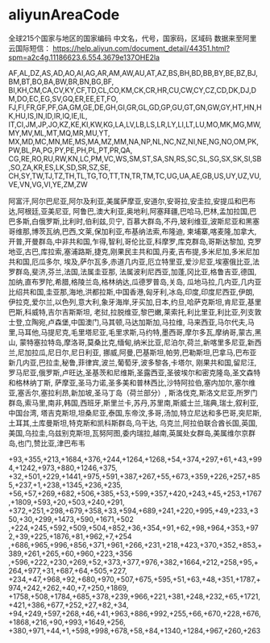 # aliyunAreaCode

全球215个国家与地区的国家编码 中文名，代号，国家码，区域码
数据来至阿里云国际短信：
 https://help.aliyun.com/document_detail/44351.html?spm=a2c4g.11186623.6.554.3679e137OHE2la

 AF,AL,DZ,AS,AD,AO,AI,AG,AR,AM,AW,AU,AT,AZ,BS,BH,BD,BB,BY,BE,BZ,BJ,BM,BT,BO,BA,BW,BR,BN,BG,BF,
 BI,KH,CM,CA,CV,KY,CF,TD,CL,CO,KM,CK,CR,HR,CU,CW,CY,CZ,CD,DK,DJ,DM,DO,EC,EG,SV,GQ,ER,EE,ET,FO,
 FJ,FI,FR,GF,PF,GA,GM,GE,DE,GH,GI,GR,GL,GD,GP,GU,GT,GN,GW,GY,HT,HN,HK,HU,IS,IN,ID,IR,IQ,IE,IL,
 IT,CI,JM,JP,JO,KZ,KE,KI,KW,KG,LA,LV,LB,LS,LR,LY,LI,LT,LU,MO,MK,MG,MW,MY,MV,ML,MT,MQ,MR,MU,YT,
 MX,MD,MC,MN,ME,MS,MA,MZ,MM,NA,NP,NL,NC,NZ,NI,NE,NG,NO,OM,PK,PW,BL,PA,PG,PY,PE,PH,PL,PT,PR,QA,
 CG,RE,RO,RU,RW,KN,LC,PM,VC,WS,SM,ST,SA,SN,RS,SC,SL,SG,SX,SK,SI,SB,SO,ZA,KR,ES,LK,SD,SR,SZ,SE,
 CH,SY,TW,TJ,TZ,TH,TL,TG,TO,TT,TN,TR,TM,TC,UG,UA,AE,GB,US,UY,UZ,VU,VE,VN,VG,VI,YE,ZM,ZW
 
 
 阿富汗,阿尔巴尼亚,阿尔及利亚,美属萨摩亚,安道尔,安哥拉,安圭拉,安提瓜和巴布达,阿根廷,亚美尼亚,
 阿鲁巴,澳大利亚,奥地利,阿塞拜疆,巴哈马,巴林,孟加拉国,巴巴多斯,白俄罗斯,比利时,伯利兹,贝宁,
 百慕大群岛,不丹,玻利维亚,波斯尼亚和黑塞哥维那,博茨瓦纳,巴西,文莱,保加利亚,布基纳法索,布隆迪,
 柬埔寨,喀麦隆,加拿大,开普,开曼群岛,中非共和国,乍得,智利,哥伦比亚,科摩罗,库克群岛,哥斯达黎加,
 克罗地亚,古巴,库拉索,塞浦路斯,捷克,刚果民主共和国,丹麦,吉布提,多米尼加,多米尼加共和国,厄瓜多尔,
 埃及,萨尔瓦多,赤道几内亚,厄立特里亚,爱沙尼亚,埃塞俄比亚,法罗群岛,斐济,芬兰,法国,法属圭亚那,
 法属波利尼西亚,加蓬,冈比亚,格鲁吉亚,德国,加纳,直布罗陀,希腊,格陵兰岛,格林纳达,瓜德罗普岛,关岛,
 瓜地马拉,几内亚,几内亚比绍共和国,圭亚那,海地,洪都拉斯,中国香港,匈牙利,冰岛,印度,印度尼西亚,伊朗,
 伊拉克,爱尔兰,以色列,意大利,象牙海岸,牙买加,日本,约旦,哈萨克斯坦,肯尼亚,基里巴斯,科威特,吉尔吉斯斯坦,
 老挝,拉脱维亚,黎巴嫩,莱索托,利比里亚,利比亚,列支敦士登,立陶宛,卢森堡,中国澳门,马其顿,马达加斯加,马拉维,
 马来西亚,马尔代夫,马里,马耳他,马提尼克,毛里塔尼亚,毛里求斯,马约特,墨西哥,摩尔多瓦,摩纳哥,蒙古,黑山,
 蒙特塞拉特岛,摩洛哥,莫桑比克,缅甸,纳米比亚,尼泊尔,荷兰,新喀里多尼亚,新西兰,尼加拉瓜,尼日尔,尼日利亚,
 挪威,阿曼,巴基斯坦,帕劳,巴勒斯坦,巴拿马,巴布亚新几内亚,巴拉圭,秘鲁,菲律宾,波兰,葡萄牙,波多黎各,卡塔尔,
 刚果共和国,留尼汪,罗马尼亚,俄罗斯,卢旺达,圣基茨和尼维斯,圣露西亚,圣彼埃尔和密克隆岛,圣文森特和格林纳丁斯,
 萨摩亚,圣马力诺,圣多美和普林西比,沙特阿拉伯,塞内加尔,塞尔维亚,塞舌尔,塞拉利昂,新加坡,圣马丁岛（荷兰部分）,
 斯洛伐克,斯洛文尼亚,所罗门群岛,索马里,南非,韩国,西班牙,斯里兰卡,苏丹,苏里南,斯威士兰,瑞典,瑞士,叙利亚,中国台湾,
 塔吉克斯坦,坦桑尼亚,泰国,东帝汶,多哥,汤加,特立尼达和多巴哥,突尼斯,土耳其,土库曼斯坦,特克斯和凯科斯群岛,乌干达,
 乌克兰,阿拉伯联合酋长国,英国,美国,乌拉圭,乌兹别克斯坦,瓦努阿图,委内瑞拉,越南,英属处女群岛,美属维尔京群岛,也门,赞比亚,津巴布韦
 
 +93,+355,+213,+1684,+376,+244,+1264,+1268,+54,+374,+297,+61,+43,+994,+1242,+973,+880,+1246,+375,
 +32,+501,+229,+1441,+975,+591,+387,+267,+55,+673,+359,+226,+257,+855,+237,+1,+238,+1345,+236,+235,
 +56,+57,+269,+682,+506,+385,+53,+599,+357,+420,+243,+45,+253,+1767,+1809,+593,+20,+503,+240,+291,
 +372,+251,+298,+679,+358,+33,+594,+689,+241,+220,+995,+49,+233,+350,+30,+299,+1473,+590,+1671,+502
 ,+224,+245,+592,+509,+504,+852,+36,+354,+91,+62,+98,+964,+353,+972,+39,+225,+1876,+81,+962,+7,+254
 ,+686,+965,+996,+856,+371,+961,+266,+231,+218,+423,+370,+352,+853,+389,+261,+265,+60,+960,+223,+356
 ,+596,+222,+230,+269,+52,+373,+377,+976,+382,+1664,+212,+258,+95,+264,+977,+31,+687,+64,+505,+227,
 +234,+47,+968,+92,+680,+970,+507,+675,+595,+51,+63,+48,+351,+1787,+974,+242,+262,+40,+7,+250,+1869,
 +1758,+508,+1784,+685,+378,+239,+966,+221,+381,+248,+232,+65,+1721,+421,+386,+677,+252,+27,+82,+34,
 +94,+249,+597,+268,+46,+41,+963,+886,+992,+255,+66,+670,+228,+676,+1868,+216,+90,+993,+1649,+256,
 +380,+971,+44,+1,+598,+998,+678,+58,+84,+1340,+1284,+967,+260,+263
 